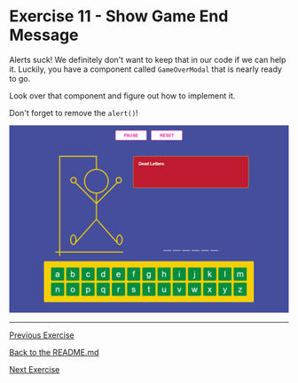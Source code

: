 # Exercise 11 - Show Game End Message

Alerts suck! We definitely don't want to keep that in our code if we can help it. Luckily, you have a component called `GameOverModal` that is nearly ready to go.

Look over that component and figure out how to implement it.

Don't forget to remove the `alert()`!

![exercise 10](../lecture/assets/ex_11.gif)

---

[Previous Exercise](./exercise-10.md)

[Back to the README.md](../README.md) 

[Next Exercise](./exercise-12.md)